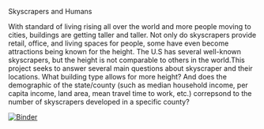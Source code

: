 Skyscrapers and Humans

With standard of living rising all over the world and more people moving to cities, buildings are getting taller and taller. Not only do skyscrapers provide retail, office, and living spaces for people, some have even become attractions being known for the height. The U.S has several well-known skyscrapers, but the height is not comparable to others in the world.This project seeks to answer several main questions about skyscraper and their locations. What building type allows for more height? And does the demographic of the state/county (such as median household income, per capita income, land area, mean travel time to work, etc.) correpsond to the number of skyscrapers developed in a specific county? 

[![Binder](https://mybinder.org/badge_logo.svg)](https://mybinder.org/v2/gh/cyricng/DH140_Final_Project.git/HEAD)